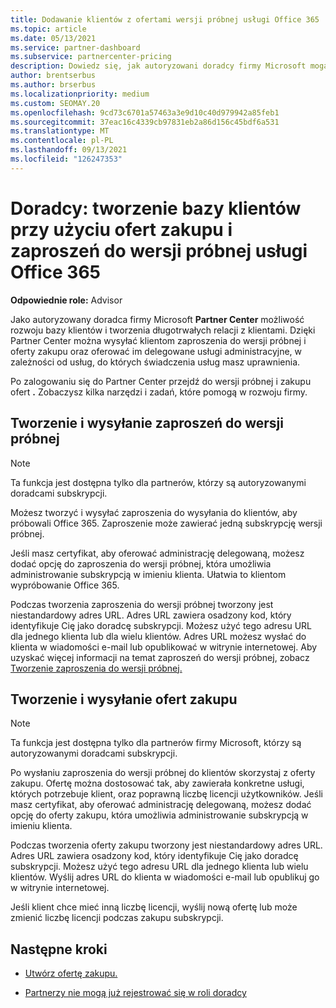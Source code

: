 ```yaml
---
title: Dodawanie klientów z ofertami wersji próbnej usługi Office 365
ms.topic: article
ms.date: 05/13/2021
ms.service: partner-dashboard
ms.subservice: partnercenter-pricing
description: Dowiedz się, jak autoryzowani doradcy firmy Microsoft mogą Office 365 subskrypcji. Tworzenie i wysyłanie Office 365 próbnych i ofert zakupu do klientów.
author: brentserbus
ms.author: brserbus
ms.localizationpriority: medium
ms.custom: SEOMAY.20
ms.openlocfilehash: 9cd73c6701a57463a3e9d10c40d979942a85feb1
ms.sourcegitcommit: 37eac16c4339cb97831eb2a86d156c45bdf6a531
ms.translationtype: MT
ms.contentlocale: pl-PL
ms.lasthandoff: 09/13/2021
ms.locfileid: "126247353"
---
```

# <a name="advisors-build-your-client-base-with-office-365-trial-invitations-and-purchase-offers"></a>Doradcy: tworzenie bazy klientów przy użyciu ofert zakupu i zaproszeń do wersji próbnej usługi Office 365


**Odpowiednie role:** Advisor


Jako autoryzowany doradca firmy Microsoft **Partner Center** możliwość rozwoju bazy klientów i tworzenia długotrwałych relacji z klientami. Dzięki Partner Center można wysyłać klientom zaproszenia do wersji próbnej i oferty zakupu oraz oferować im delegowane usługi administracyjne, w zależności od usług, do których świadczenia usług masz uprawnienia.

Po zalogowaniu się do Partner Center przejdź do wersji próbnej i zakupu ofert **.** Zobaczysz kilka narzędzi i zadań, które pomogą w rozwoju firmy.

## <a name="create-and-send-trial-invitations"></a>Tworzenie i wysyłanie zaproszeń do wersji próbnej

> [!NOTE]
> Ta funkcja jest dostępna tylko dla partnerów, którzy są autoryzowanymi doradcami subskrypcji.

Możesz tworzyć i wysyłać zaproszenia do wysyłania do klientów, aby próbowali Office 365. Zaproszenie może zawierać jedną subskrypcję wersji próbnej.

Jeśli masz certyfikat, aby oferować administrację delegowaną, możesz dodać opcję do zaproszenia do wersji próbnej, która umożliwia administrowanie subskrypcją w imieniu klienta. Ułatwia to klientom wypróbowanie Office 365.

Podczas tworzenia zaproszenia do wersji próbnej tworzony jest niestandardowy adres URL. Adres URL zawiera osadzony kod, który identyfikuje Cię jako doradcę subskrypcji. Możesz użyć tego adresu URL dla jednego klienta lub dla wielu klientów. Adres URL możesz wysłać do klienta w wiadomości e-mail lub opublikować w witrynie internetowej.
Aby uzyskać więcej informacji na temat zaproszeń do wersji próbnej, zobacz [Tworzenie zaproszenia do wersji próbnej.](advisors-create-a-trial-invitation.md)

## <a name="create-and-send-purchase-offers"></a>Tworzenie i wysyłanie ofert zakupu

> [!NOTE]
> Ta funkcja jest dostępna tylko dla partnerów firmy Microsoft, którzy są autoryzowanymi doradcami subskrypcji.

Po wysłaniu zaproszenia do wersji próbnej do klientów skorzystaj z oferty zakupu. Ofertę można dostosować tak, aby zawierała konkretne usługi, których potrzebuje klient, oraz poprawną liczbę licencji użytkowników. Jeśli masz certyfikat, aby oferować administrację delegowaną, możesz dodać opcję do oferty zakupu, która umożliwia administrowanie subskrypcją w imieniu klienta.

Podczas tworzenia oferty zakupu tworzony jest niestandardowy adres URL. Adres URL zawiera osadzony kod, który identyfikuje Cię jako doradcę subskrypcji. Możesz użyć tego adresu URL dla jednego klienta lub wielu klientów. Wyślij adres URL do klienta w wiadomości e-mail lub opublikuj go w witrynie internetowej.

Jeśli klient chce mieć inną liczbę licencji, wyślij nową ofertę lub może zmienić liczbę licencji podczas zakupu subskrypcji.

## <a name="next-steps"></a>Następne kroki

- [Utwórz ofertę zakupu.](advisor-create-a-purchase-offer.md)

- [Partnerzy nie mogą już rejestrować się w roli doradcy](advisors-no-csp.md)
